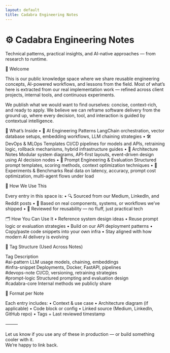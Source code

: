 ```yaml
---
layout: default
title: Cadabra Engineering Notes
---
```


# ⚙️ Cadabra Engineering Notes

Technical patterns, practical insights, and AI-native approaches — from research to runtime.


👋 Welcome

This is our public knowledge space where we share reusable engineering concepts, AI-powered workflows, and lessons from the field.
Most of what’s here is extracted from our real implementation work — refined across client projects, internal tools, and continuous experiments.

We publish what we would want to find ourselves: concise, context-rich, and ready to apply. We believe we can reframe software delivery from the ground up, where every decision, tool, and interaction is guided by contextual intelligence. 


📐 What’s Inside
    •    🧠 AI Engineering Patterns
LangChain orchestration, vector database setups, embedding workflows, LLM chaining strategies
    •    🛠️ DevOps & MLOps Templates
CI/CD pipelines for models and APIs, retraining logic, rollback mechanisms, hybrid infrastructure guides
    •    🧩 Architecture Notes
Modular system diagrams, API-first layouts, event-driven design using AI decision nodes
    •    🎯 Prompt Engineering & Evaluation
Structured prompt templates, scoring methods, context optimization techniques
    •    🧪 Experiments & Benchmarks
Real data on latency, accuracy, prompt cost optimization, multi-agent flows under load


🧭 How We Use This

Every entry in this space is:
    •    🔍 Sourced from our Medium, LinkedIn, and Reddit posts
    •    🧱 Based on real components, systems, or workflows we’ve shipped
    •    🧾 Reviewed for reusability — no fluff, just practical tech


🗂️ How You Can Use It
    •    Reference system design ideas
    •    Reuse prompt logic or evaluation strategies
    •    Build on our API deployment patterns
    •    Copy/paste code snippets into your own infra
    •    Stay aligned with how modern AI delivery is evolving


📎 Tag Structure (Used Across Notes)

Tag    Description  
#ai-pattern    LLM usage models, chaining, embeddings  
#infra-snippet    Deployments, Docker, FastAPI, pipelines  
#devops-note    CI/CD, versioning, retraining strategies  
#prompt-logic    Structured prompting and evaluation design  
#cadabra-core    Internal methods we publicly share


🧱 Format per Note

Each entry includes:
    •    Context & use case
    •    Architecture diagram (if applicable)
    •    Code block or config
    •    Linked source (Medium, LinkedIn, GitHub repo)
    •    Tags + Last reviewed timestamp

⸻

Let us know if you use any of these in production — or build something cooler with it.  
We’re happy to link back.
